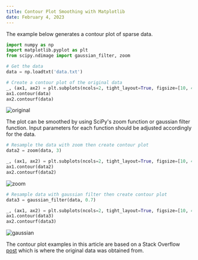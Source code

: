 ```yaml
---
title: Contour Plot Smoothing with Matplotlib
date: February 4, 2023
---
```


The example below generates a contour plot of sparse data.

```python
import numpy as np
import matplotlib.pyplot as plt
from scipy.ndimage import gaussian_filter, zoom

# Get the data
data = np.loadtxt('data.txt')

# Create a contour plot of the original data
_, (ax1, ax2) = plt.subplots(ncols=2, tight_layout=True, figsize=[10, 4.8])
ax1.contour(data)
ax2.contourf(data)
```

<p><img src="../images/matplotlib-contour-orig.pdf" style="max-width:100%;" alt="original"></p>

The plot can be smoothed by using SciPy's zoom function or gaussian filter function. Input parameters for each function should be adjusted accordingly for the data.

```python
# Resample the data with zoom then create contour plot
data2 = zoom(data, 3)

_, (ax1, ax2) = plt.subplots(ncols=2, tight_layout=True, figsize=[10, 4.8])
ax1.contour(data2)
ax2.contourf(data2)
```

<p><img src="../images/matplotlib-contour-zoom.pdf" style="max-width:100%;" alt="zoom"></p>

```python
# Resample data with gaussian filter then create contour plot
data3 = gaussian_filter(data, 0.7)

_, (ax1, ax2) = plt.subplots(ncols=2, tight_layout=True, figsize=[10, 4.8])
ax1.contour(data3)
ax2.contourf(data3)
```

<p><img src="../images/matplotlib-contour-gauss.pdf" style="max-width:100%;" alt="gaussian"></p>

The contour plot examples in this article are based on a Stack Overflow [post](https://stackoverflow.com/q/12274529/1084875) which is where the original data was obtained from.
